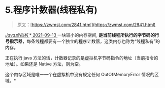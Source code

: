 <!--yml
category: 未分类
date: 0001-01-01 00:00:00
-->

# 5.程序计数器(线程私有)

> 原文：[https://zwmst.com/2841.html](https://zwmst.com/2841.html)

   [ *Java虚拟机* ](https://zwmst.com/java%e8%99%9a%e6%8b%9f%e6%9c%ba)*[ <time datetime="2021-09-13T22:53:12+08:00"> 2021-09-13 </time> ](https://zwmst.com/2841.html)  一块较小的内存空间, **是当前线程所执行的字节码的行号指示器**，每条线程都要有一个独立的程序计数器，这类内存也称为“线程私有”的内存。

正在执行 java 方法的话，计数器记录的是虚拟机字节码指令的地址（当前指令的地址）。如果还是 Native 方法，则为空。

这个内存区域是唯一一个在虚拟机中没有规定任何 OutOfMemoryError 情况的区域。*
